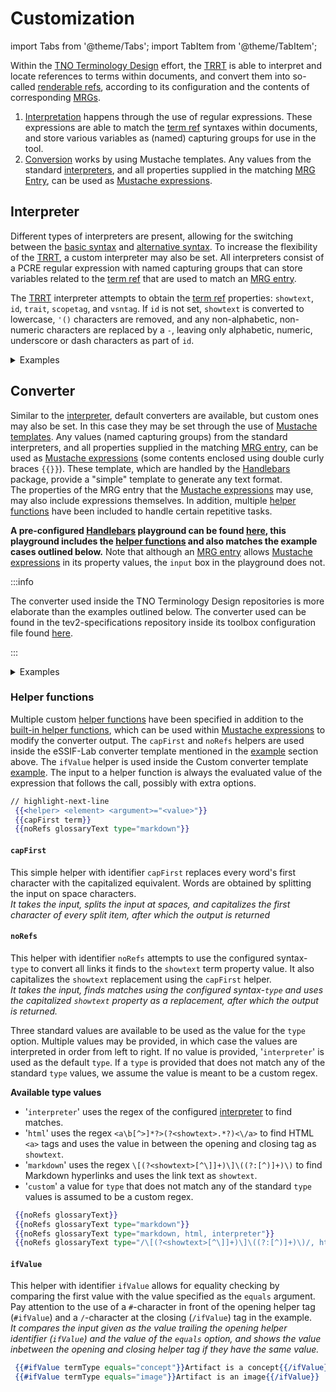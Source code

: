 # Customization

import Tabs from '@theme/Tabs';
import TabItem from '@theme/TabItem';

Within the [TNO Terminology Design](@) effort, the [TRRT](@) is able to interpret and locate references to terms within documents, and convert them into so-called [renderable refs](@), according to its configuration and the contents of corresponding [MRGs](mrg@).

1. [Interpretation](#interpreter) happens through the use of regular expressions. These expressions are able to match the [term ref](@) syntaxes within documents, and store various variables as (named) capturing groups for use in the tool.
2. [Conversion](#converter) works by using Mustache templates. Any values from the standard [interpreters](#interpreter), and all properties supplied in the matching [MRG Entry](@), can be used as [Mustache expressions](https://handlebarsjs.com/guide/expressions).

## Interpreter
Different types of interpreters are present, allowing for the switching between the [basic syntax](specifications#interpretation-of-the-term-ref) and [alternative syntax](specifications#interpretation-of-the-term-ref). To increase the flexibility of the [TRRT](@), a custom interpreter may also be set. All interpreters consist of a PCRE regular expression with named capturing groups that can store variables related to the [term ref](@) that are used to match an [MRG entry](@).

The [TRRT](@) interpreter attempts to obtain the [term ref](@) properties: `showtext`, `id`, `trait`, `scopetag`, and `vsntag`. If `id` is not set, `showtext` is converted to lowercase, `'()` characters are removed, and any non-alphabetic, non-numeric characters are replaced by a `-`, leaving only alphabetic, numeric, underscore or dash characters as part of `id`.

<details>
  <summary>Examples</summary>

Setting interpreters mainly allows for the use of different [term ref](@) syntaxes. As long as the basic properties listed above can be obtained from the [term ref](@), any custom interpreter may be set. When a value of a named capturing group is empty, it is filled by the [TRRT](@) with (default) values according to the [specifications](specifications#interpretation-of-the-term-ref). The following examples attempt to illustrate the differences between the default, alternative and custom interpreters. 

<Tabs
  defaultValue="basic"
  values={[
    {label: 'Basic', value: 'basic'},
    {label: 'Alternative', value: 'alternative'},
    {label: 'Custom', value: 'custom'},
  ]}>

<TabItem value="basic">

**Syntax**<br/>
\[`show text`\](@)<br/>
\[`show text`\](`showtext`@`scopetag`)<br/>
\[`show text`\](`term`#`trait`@`scopetag`:`vsntag`)<br/>

**Information**<br/>
The default/basic interpreter uses a regex that can find [term refs](@) using the [basic syntax](specifications#interpretation-of-the-term-ref) as displayed here above. Not specifying an interpreter, or using '`basic`' as the value of the interpreter, sets the regex displayed below as the interpreter.

~~~regex
(?:(?<=[^`\\])|^)\[(?=[^@\]]+\]\([#a-z0-9_-]*@[:a-z0-9_-]*\))
(?<showtext>[^\n\]@]+)\]\((?:(?<id>[a-z0-9_-]*)?(?:#(?<trait>[a-z0-9_-]+))?)?@(?<scopetag>[a-z0-9_-]*)(?::(?<vsntag>[a-z0-9_-]+))?\)
~~~

The first part of the regex pattern (displayed on the first line) is responsible for finding the start of a term ref using the [basic syntax](specifications#interpretation-of-the-term-ref). The second part of the regex pattern finds the various parts of the [term ref](@) and stores them as named capturing groups.

</TabItem>
<TabItem value="alternative">

**Syntax**<br/>
\[`show text`@\]<br/>
\[`show text`@`scopetag`\]<br/>
\[`show text`@`scopetag`:`vsntag`\](`term`#`trait`)

**Information**<br/>
The alternative interpreter uses a regex that can find [term refs](@) using the [alternative syntax](specifications#interpretation-of-the-term-ref) as displayed here above. Using '`alternative`' as the value of the interpreter, sets the regex displayed below as the interpreter.

The alternative syntax moves the `@`-character from the basic syntax within the square brackets. This is particularly useful in the vast majority of cases, where the default processing of `showtext` results in `term`, and `trait` is absent.

~~~regex
(?:(?<=[^`\\])|^)\[(?=[^@\]]+@[:a-z0-9_-]*\](?:\([#a-z0-9_-]+\))?)
(?<showtext>[^\n\]@]+?)@(?<scopetag>[a-z0-9_-]*)(?::(?<vsntag>[a-z0-9_-]+?))?\](?:\((?<id>[a-z0-9_-]*)(?:#(?<trait>[a-z0-9_-]+?))?\))?
~~~

Similar to the other example interpreters, the first part of the regex pattern (displayed on the first line) is responsible for finding the start of a term ref and the second part of the regex pattern finds the various parts of the [term ref](@) and stores them as named capturing groups.

</TabItem>
<TabItem value="custom">

:::caution

Writing custom interpreters is a precise task. Please make sure you understand the [specifications](specifications) of the [TRRT](@), and have a solid grasp on using regular expressions. When using the [yaml config file](usage#configuration-file) also pay close attention to the way in which newlines are interpreted.

:::

**Syntax**<br/>
\ref{`show text`@}<br/>
\ref{`show text`@`scopetag`}<br/>
\ref{`show text`@`scopetag`:`vsntag`}(`term`#`trait`)

**Information**<br/>
Custom interpreters allow for the ability to use any kind of syntax to obtain the necessary [term ref](@) properties. The lines above show a combination of the `\ref{}` object referencing syntax used in LaTeX and the alternative syntax. Properties of this custom [term ref](@) syntax can be interpreted using the regex pattern below.

```regex
(?:(?<=[^`\\])|^)\\ref{(?=[^@\}]+[:a-z0-9_-]*\}?)
(?<showtext>[^\n\}@]+?)@(?<scopetag>[a-z0-9_-]*)(?::(?<vsntag>[a-z0-9_-]+?))?\}(?:\((?<id>[a-z0-9_-]*)(?:#(?<trait>[a-z0-9_-]+?))?\))?
```
Similar to the other example interpreters, the first part of the regex pattern (displayed on the first line) is responsible for finding the start of a term ref and the second part of the regex pattern finds the various parts of the [term ref](@) and stores them as named capturing groups.<br/>

</TabItem>
</Tabs>

</details>

## Converter
Similar to the [interpreter](#interpreter), default converters are available, but custom ones may also be set. In this case they may be set through the use of [Mustache templates](https://handlebarsjs.com/guide/). Any values (named capturing groups) from the standard interpreters, and all properties supplied in the matching [MRG entry](@), can be used as [Mustache expressions](https://handlebarsjs.com/guide/expressions) (some contents enclosed using double curly braces `{{}}`). These template, which are handled by the [Handlebars](https://handlebarsjs.com/) package, provide a "simple" template to generate any text format.<br/>
The properties of the MRG entry that the [Mustache expressions](https://handlebarsjs.com/guide/expressions) may use, may also include expressions themselves. In addition, multiple [helper functions](#helper-functions) have been included to handle certain repetitive tasks.

**A pre-configured [Handlebars](https://handlebarsjs.com/) playground can be found [here](https://handlebarsjs.com/playground.html#format=1&currentExample=%7B%22template%22%3A%22-%20Markdown%3A%20%5B%7B%7Bshowtext%7D%7D%5D(%7B%7Bnavurl%7D%7D%7B%7B%23trait%7D%7D%23%7B%7B%2Ftrait%7D%7D%7B%7Btrait%7D%7D)%5Cn-%20HTML%3A%20%3Ca%20href%3D%5C%22%7B%7Bnavurl%7D%7D%7B%7B%23trait%7D%7D%23%7B%7B%2Ftrait%7D%7D%7B%7Btrait%7D%7D%5C%22%3E%7B%7Bshowtext%7D%7D%3C%2Fa%3E%5Cn-%20eSSIF-Lab%3A%20%3Ca%20href%3D%5C%22%7B%7Bnavurl%7D%7D%7B%7B%23trait%7D%7D%23%7B%7B%2Ftrait%7D%7D%7B%7Btrait%7D%7D%5C%22%20title%3D%5C%22%7B%7BcapFirst%20term%7D%7D%3A%20%7B%7BnoRefs%20glossaryText%7D%7D%5C%22%3E%7B%7Bshowtext%7D%7D%3C%2Fa%3E%5Cn-%20Custom%3A%20%7B%7B%23ifValue%20termType%20equals%3D%5C%22concept%5C%22%7D%7D%3Ca%20href%3D%5C%22%7B%7Bnavurl%7D%7D%7B%7B%23trait%7D%7D%23%7B%7B%2Ftrait%7D%7D%7B%7Btrait%7D%7D%5C%22%3E%7B%7Bshowtext%7D%7D%3C%2Fa%3E%7B%7B%2FifValue%7D%7D%7B%7B%23ifValue%20termType%20equals%3D%5C%22image%5C%22%7D%7D%3Cimg%20src%3D%5C%22%7B%7Blocator%7D%7D.jpg%5C%22%20alt%3D%5C%22%7B%7Bshowtext%7D%7D%5C%22%20width%3D%5C%22500%5C%22%20height%3D%5C%22600%5C%22%3E%7B%7B%2FifValue%7D%7D%5Cn%22%2C%22partials%22%3A%5B%5D%2C%22input%22%3A%22%7B%5Cn%20%20showtext%3A%20%5C%22Curators%5C%22%2C%5Cn%20%20trait%3A%20%5C%22examples%5C%22%2C%5Cn%20%20term%3A%20%5C%22curator%5C%22%2C%5Cn%20%20scopetag%3A%20%5C%22termdsn%5C%22%2C%5Cn%20%20vsntag%3A%20%5C%22main%5C%22%2C%5Cn%20%20termType%3A%20%5C%22concept%5C%22%2C%5Cn%20%20glossaryTerm%3A%20%5C%22Curator%20(of%20a%20Scope)%5C%22%2C%5Cn%20%20glossaryText%3A%20%5C%22a%20person%20responsible%20for%20%5Bcurating%5D(%40)%20the%20%5Bterminologies%5D(%40)%20within%20a%20%5Bscope%5D(%40)%2C%20to%20ensure%20shared%20understanding%20among%20a%20%5Bcommunity%5D(%40)%20working%20together%20on%20a%20particular%20set%20of%20objectives.%5C%22%2C%5Cn%20%20grouptags%3A%20%5C%22terminology%5C%22%2C%5Cn%20%20locator%3A%20%5C%22curator%5C%22%2C%5Cn%20%20navurl%3A%20%5C%22terminology%2Fcurator.md%5C%22%5Cn%7D%5Cn%22%2C%22output%22%3A%22-%20Markdown%3A%20%5BCurators%5D(terminology%2Fcurator.md%23examples)%5Cn-%20HTML%3A%20%3Ca%20href%3D%5C%22terminology%2Fcurator.md%23examples%5C%22%3ECurators%3C%2Fa%3E%5Cn-%20eSSIF-Lab%3A%20%3Ca%20href%3D%5C%22terminology%2Fcurator.md%23examples%5C%22%20title%3D%5C%22Curator%3A%20a%20person%20responsible%20for%20Curating%20the%20Terminologies%20within%20a%20Scope%2C%20to%20ensure%20shared%20understanding%20among%20a%20Community%20working%20together%20on%20a%20particular%20set%20of%20objectives.%5C%22%3ECurators%3C%2Fa%3E%5Cn-%20Custom%3A%20%3Ca%20href%3D%5C%22terminology%2Fcurator.md%23examples%5C%22%3ECurators%3C%2Fa%3E%5Cn%22%2C%22preparationScript%22%3A%22const%20pattern%20%3D%20'%2F(%3F%3A%5B%5E%60%5C%5C%5C%5C%5C%5C%5C%5C%5D%7C%5E)%5C%5C%5C%5C%5B(%3F%3D%5B%5E%40%5C%5C%5C%5C%5D%5D%2B%5C%5C%5C%5C%5D%5C%5C%5C%5C(%5B%23a-z0-9_-%5D*%40%5B%3Aa-z0-9_-%5D*%5C%5C%5C%5C))(%3F%3Cshowtext%3E%5B%5E%5C%5C%5C%5Cn%5C%5C%5C%5C%5D%40%5D%2B)%5C%5C%5C%5C%5D%5C%5C%5C%5C((%3F%3A(%3F%3Cid%3E%5Ba-z0-9_-%5D*)%3F(%3F%3A%23(%3F%3Ctrait%3E%5Ba-z0-9_-%5D%2B))%3F)%3F%40(%3F%3Cscopetag%3E%5Ba-z0-9_-%5D*)(%3F%3A%3A(%3F%3Cvsntag%3E%5Ba-z0-9_-%5D%2B))%3F%5C%5C%5C%5C)%2Fg'%3B%5Cn%2F%2F%20Basic%20Term%20Ref%20syntax%2C%20but%20with%20escaped%20symbols%20to%20function%20correctly%5Cn%5Cnfunction%20noRefsHelper(text)%20%7B%5Cn%20%5Ctlet%20regex%20%3D%20new%20RegExp(pattern.replace(%2F%5E%5C%5C%2F%7C%5C%5C%2F%5Ba-z%5D*%24%2Fg%2C%20'')%2C%20'g')%3B%5Cn%20%20%20%20let%20matches%20%3D%20Array.from(text.matchAll(regex))%3B%5Cn%20%20%20%20if%20(matches.length%20%3E%200)%20%7B%5Cn%20%20%20%20%20%20%20%20%2F%2F%20Iterate%20over%20each%20match%20found%20in%20the%20text%20string%5Cn%20%20%20%20%5Ctfor%20(const%20match%20of%20matches)%20%7B%5Cn%20%20%20%20%20%20%20%20%20%20%20%20if%20(match.groups.showtext)%20%7B%5Cn%20%20%20%20%20%20%20%20%20%20%20%20%20%20%20%20%2F%2F%20replace%20the%20match%20with%20the%20showtext%20property%20and%20make%20the%20first%20letter%20capitalized%5Cn%20%20%20%20%20%20%20%20%20%20%20%20%20%20%20%20text%20%3D%20text.replace(match%5B0%5D%2C%20capFirstHelper('%20'%20%2B%20match.groups.showtext))%3B%5Cn%20%20%20%20%20%20%20%20%20%20%20%20%7D%5Cn%20%20%20%20%20%20%20%20%7D%5Cn%20%20%20%20%7D%5Cn%20%20%20%20return%20text%3B%5Cn%7D%5Cn%5Cnfunction%20capFirstHelper(text)%20%7B%5Cn%5Ctconst%20words%20%3D%20text.split('%20')%3B%5Cn%20%20%20%20const%20capitalizedWords%20%3D%20words.map((word)%20%3D%3E%5Cn%20%20%20%20%5Ctword.charAt(0).toUpperCase()%20%2B%20word.slice(1)%5Cn%20%20%20%20)%3B%5Cn%20%20%20%20return%20capitalizedWords.join('%20')%3B%5Cn%7D%5Cn%5Cnfunction%20ifValueHelper(conditional%2C%20options)%20%7B%5Cn%20%20if%20(conditional%20%3D%3D%20options.hash.equals)%20%7B%5Cn%20%20%20%20return%20options.fn(this)%3B%5Cn%20%20%7D%5Cn%20%20else%20%7B%5Cn%20%20%20%20return%20options.inverse(this)%3B%5Cn%20%20%7D%5Cn%7D%5Cn%5CnHandlebars.registerHelper('noRefs'%2C%20noRefsHelper)%3B%5CnHandlebars.registerHelper('capFirst'%2C%20capFirstHelper)%3B%5CnHandlebars.registerHelper('ifValue'%2C%20ifValueHelper)%3B%5Cn%22%2C%22handlebarsVersion%22%3A%224.7.8%22%7D), this playground includes the [helper functions](#helper-functions) and also matches the example cases outlined below.** Note that although an [MRG entry](@) allows [Mustache expressions](https://handlebarsjs.com/guide/expressions) in its property values, the `input` box in the playground does not.

:::info

The converter used inside the TNO Terminology Design repositories is more elaborate than the examples outlined below. The converter used can be found in the tev2-specifications repository inside its toolbox configuration file found [here](https://github.com/tno-terminology-design/tev2-specifications/blob/main/docs/config.yaml).

:::


<details>
  <summary>Examples</summary>

Every explored example uses the following (simplified) [MRG entry](@) properties. The converter also has access to the properties of the [term ref](@), which in this case is the term [Curator](@).<br/>
For the examples, we imagine that the following [term ref](@), using the [basic syntax](specifications#interpretation-of-the-term-ref), was found by the interpreter: \[`Curators`\](#`examples`@`termdsn`:`main`).

<details>
  <summary>MRG Entry</summary>

```yaml
-
  term: 'curator'
  scopetag: 'termdsn'
  vsntag: 'main'
  termType: 'concept'
  glossaryTerm: 'Curator (of a Scope)'
  glossaryText: 'a person responsible for [curating](@) the [terminologies](@) within a [scope](@), to ensure shared understanding among a [community](@) working together on a particular set of objectives.'
  hoverText: '{{capFirst term}}: {{noRefs glossaryText}}'
  grouptags: 'terminology'
  formPhrases: 'curator{ss}, terminology-curator{ss}'
  navurl: 'terms/curator.md'
  headingids:
    - 'curator-of-a-scope'
    - 'examples'
    - 'notes'
-
```

</details>

<Tabs
  defaultValue="markdown"
  values={[
    {label: 'Markdown', value: 'markdown'},
    {label: 'HTML', value: 'html'},
    {label: 'eSSIF-Lab', value: 'essif'},
    {label: 'Custom', value: 'custom'},
  ]}>

<TabItem value="markdown">

The most basic converter can be used by not specifiying a converter, or by setting '`markdown`', or the template string below, as the value of `converter`. In this case, the original `showtext` of the [term ref](@) properties is used in addition to the `navurl` property of the [MRG entry](@), with the `trait` property of the [term ref](@) (leading with a `#`-character) being added if it is available.

```hbs title="Markdown Mustache template"
 [{{showtext}}]({{navurl}}{{#trait}}#{{/trait}}{{trait}})
```

Resulting in the following [renderable ref](@) Markdown that, when rendered, results in a hyperlink to the `navurl`.

**[Curators]\(terms/curator.md#examples)**


</TabItem>
<TabItem value="html">

The HTML converter can be used by setting '`html`', or the template string below, as the value of `converter`. Similar to the Markdown converter, the original `showtext` of the [term ref](@) properties is used in addition to the `navurl` [MRG entry](@) property with the `trait` [term ref](@) property, leading with a `#`-character, being added if it is available.

```hbs title="HTML Mustache template"
 <a
 href="{{navurl}}{{#trait}}#{{/trait}}{{trait}}"
 target="_self">{{showtext}}</a>
```

Resulting in the following [renderable ref](@) HTML `<a>` tag that defines a hyperlink to the `navurl`.<br/>
Note: the attribute `target="_self"` is used to overwrite settings which may be applied by a text rendering platform. For example: [Docusaurus](https://docusaurus.io/docs) automatically adds the `target="_blank" rel="noopener noreferrer"` attributes to all outbound links, which causes a new tab to open on click.

```html
 <a href="terms/curator.md#examples" target="_self">Curators</a>
```

</TabItem>
<TabItem value="essif">

This example converter can be used by setting '`essif`', or the template string below, as the value of `converter`. In this case we would like our external rendering tool to display text when a [renderable ref](@) is being hovered over in a HTML context.

The `glossaryText` property in the [MRG entry](@) is unformatted currently; using it as the 'hover text' will make it start without any capitalization (`term` property is lowercase), and will use the unresolved [term ref](@) syntaxes (i.e., \[curating\](@)) as included in the `glossaryText`. To tidy up the values we use the [helper functions](#helper-functions), and skip the use of the `hoverText` property all together by being smart with our custom converter.

```hbs title="eSSIF Mustache template"
 <a
 href="{{navurl}}{{#trait}}#{{/trait}}{{trait}}"
 target="_self"
 title="{{capFirst term}}: {{noRefs glossaryText}}">{{showtext}}</a>
```

The above converter will result in the `title` html element being filled with the following renderable string.

```
 "Curator: a person responsible for Curating the Terminologies within a Scope, to ensure shared understanding among a Community working together on a particular set of objectives."
```

Resulting in the following [renderable ref](@) HTML `<a>` tag (multiline example for better readability) that defines a hyperlink to the `navurl` and can display a text on **<u title="Curator: a person responsible for Curating the Terminologies within a Scope, to ensure shared understanding among a Community working together on a particular set of objectives.">hover</u>**.<br/>
Note: the attribute `target="_self"` is used to overwrite settings which may be applied by a text rendering platform. For example: [Docusaurus](https://docusaurus.io/docs) automatically adds the `target="_blank" rel="noopener noreferrer"` attributes to all outbound links, which causes a new tab to open on click.

```html
<a
href="terms/curator.md#examples" 
target="_self"
title="Curator: a person responsible for Curating the Terminologies within a Scope, to ensure shared understanding among a Community working together on a particular set of objectives."
>Curators</a>
```

</TabItem>
<TabItem value="custom">

This example uses the [`ifValue`](#ifvalue) helper to conditionally render a block based on the `termType` [MRG entry](@) property value. When the type is of value `concept`, a converter similar to the HTML example is displayed. When the type is of value `image`, an image is displayed using the value of `locator`. The converter below attempts to show the creative possibilities of using the converters, expressions and helper functions.

```hbs title="Custom Mustache template"
 {{#ifValue termType equals="concept"}}<a href="{{navurl}}{{#trait}}#{{/trait}}{{trait}}">{{showtext}}</a>{{/ifValue}}
 {{#ifValue termType equals="image"}}<img src="{{locator}}.jpg" alt="{{showtext}}" width="500" height="600">{{/ifValue}}
```

Resulting in the following [renderable ref](@) HTML `<a>` or `<img>` tag that defines a hyperlink or an image based on the `termType` [MRG entry](@) property value.

```html
 <a href="terms/curator.md#example">Curators</a>
 or
 <img src="curator.jpg" alt="Curators" width="500" height="600">
```

By changing the value of property `termType` in the `input` of the abovementioned [playground](#converter), the changed `output` should be visible instantly.

</TabItem>

</Tabs>

</details>

### Helper functions
Multiple custom [helper functions](https://handlebarsjs.com/guide/expressions.html#helpers) have been specified in addition to the [built-in helper functions](https://handlebarsjs.com/guide/builtin-helpers.html), which can be used within [Mustache expressions](https://handlebarsjs.com/guide/expressions) to modify the converter output. The `capFirst` and `noRefs` helpers are used inside the eSSIF-Lab converter template mentioned in the [example](#converter) section above. The `ifValue` helper is used inside the Custom converter template [example](#converter). The input to a helper function is always the evaluated value of the expression that follows the call, possibly with extra options.

```hbs title="Mustache expression format"
// highlight-next-line
 {{<helper> <element> <argument>="<value>"}}
 {{capFirst term}}
 {{noRefs glossaryText type="markdown"}}
```


#### `capFirst`
This simple helper with identifier `capFirst` replaces every word's first character with the capitalized equivalent. Words are obtained by splitting the input on space characters.<br/>
*It takes the input, splits the input at spaces, and capitalizes the first character of every split item, after which the output is returned*

#### `noRefs`
This helper with identifier `noRefs` attempts to use the configured syntax-`type` to convert all links it finds to the `showtext` term property value. It also capitalizes the `showtext` replacement using the `capFirst` helper.<br/>
*It takes the input, finds matches using the configured syntax-`type` and uses the capitalized `showtext` property as a replacement, after which the output is returned.*

Three standard values are available to be used as the value for the `type` option. Multiple values may be provided, in which case the values are interpreted in order from left to right. If no value is provided, '`interpreter`' is used as the default `type`. If a `type` is provided that does not match any of the standard `type` values, we assume the value is meant to be a custom regex.

**Available type values**
- '`interpreter`' uses the regex of the configured [interpreter](#interpreter) to find matches.
- '`html`' uses the regex `<a\b[^>]*?>(?<showtext>.*?)<\/a>` to find HTML `<a>` tags and uses the value in between the opening and closing tag as `showtext`.
- '`markdown`' uses the regex `\[(?<showtext>[^\]]+)\]\((?:[^)]+)\)` to find Markdown hyperlinks and uses the link text as `showtext`.
- '`custom`' a value for `type` that does not match any of the standard `type` values is assumed to be a custom regex.

```hbs title="NoRefs example"
 {{noRefs glossaryText}}
 {{noRefs glossaryText type="markdown"}}
 {{noRefs glossaryText type="markdown, html, interpreter"}}
 {{noRefs glossaryText type="/\[(?<showtext>[^\]]+)\]\((?:[^)]+)\)/, html"}}
```

#### `ifValue`
This helper with identifier `ifValue` allows for equality checking by comparing the first value with the value specified as the `equals` argument. Pay attention to the use of a `#`-character in front of the opening helper tag (`#ifValue`) and a `/`-character at the closing (`/ifValue`) tag in the example.<br/>
 *It compares the input given as the value trailing the opening helper identifier (`ifValue`) and the value of the `equals` option, and shows the value inbetween the opening and closing helper tag if they have the same value.*

```hbs title="ifValue example"
 {{#ifValue termType equals="concept"}}Artifact is a concept{{/ifValue}}
 {{#ifValue termType equals="image"}}Artifact is an image{{/ifValue}}
```
